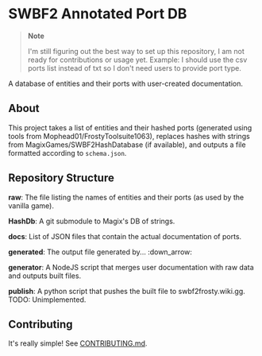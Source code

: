 # SWBF2 Annotated Port DB

> **Note**
>
> I'm still figuring out the best way to set up this repository, I am not ready for contributions or usage yet.
> Example: I should use the csv ports list instead of txt so I don't need users to provide port type.

A database of entities and their ports with user-created documentation.

## About

This project takes a list of entities and their hashed ports (generated using tools from Mophead01/FrostyToolsuite1063), replaces hashes with strings from MagixGames/SWBF2HashDatabase (if available), and outputs a file formatted according to `schema.json`.

## Repository Structure

**raw**: The file listing the names of entities and their ports (as used by the vanilla game).

**HashDb**: A git submodule to Magix's DB of strings.

**docs**: List of JSON files that contain the actual documentation of ports.

**generated**: The output file generated by... :down_arrow:

**generator**: A NodeJS script that merges user documentation with raw data and outputs built files.

**publish**: A python script that pushes the built file to swbf2frosty.wiki.gg. TODO: Unimplemented.

## Contributing

It's really simple! See [CONTRIBUTING.md](./.github/CONTRIBUTING.md).
